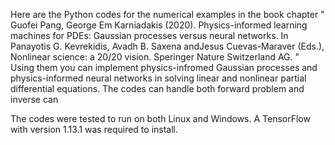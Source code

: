 Here are the Python codes for the numerical examples in the book chapter 
" Guofei Pang, George Em Karniadakis (2020). Physics-informed learning machines for PDEs: Gaussian processes versus neural networks. In Panayotis G. Kevrekidis, Avadh B. Saxena andJesus Cuevas-Maraver (Eds.), Nonlinear science: a 20/20 vision. Speringer Nature Switzerland AG. " 
Using them you can implement physics-infromed Gaussian processes and physics-informed neural networks in solving linear and nonlinear partial differential equations. The codes can handle both forward problem and inverse  can   


The codes were tested to run on both Linux and Windows.  A TensorFlow with version 1.13.1 was required to install. 
